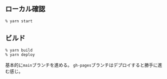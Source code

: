 ## ローカル確認
```zsh
% yarn start
```

## ビルド
```zsh
% yarn build
% yarn deploy
```

基本的に`main`ブランチを進める。
`gh-pages`ブランチはデプロイすると勝手に進む感じ。
